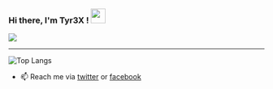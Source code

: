 ### Hi there, I'm Tyr3X ! <img src="https://github.com/TheDudeThatCode/TheDudeThatCode/blob/master/Assets/Hi.gif" width="29px">

<img src="https://github-readme-stats.vercel.app/api?username=tyr3x74&show_icons=true&hide_border=true&theme=radical"></img>
___

![Top Langs](https://github-readme-stats.vercel.app/api/top-langs/?username=tyr3x74&theme=dark&hide=css,html)
- 📫 Reach me via [twitter](https://twitter.com/Tyr3x5/) or [facebook](https://www.facebook.com/idabagusyudha.idabagusyudha/)
